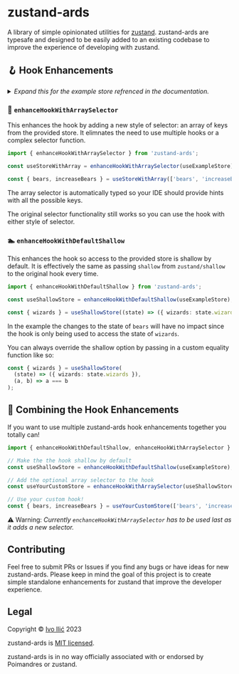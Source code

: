 # zustand-ards

A library of simple opinionated utilities for [zustand](https://github.com/pmndrs/zustand). zustand-ards are typesafe and designed to be easily added to an existing codebase to improve the experience of developing with zustand.

## 🪝 Hook Enhancements

<details>
<summary><i>Expand this for the example store refrenced in the documentation.</i></summary>

```ts
import { create } from 'zustand';

interface ExampleStoreState {
  bears: number;
  wizards: number;
  increaseBears: (by: number) => void;
  increaseWizards: (by: number) => void;
}

const useExampleStore = create<ExampleStoreState>()((set) => ({
  bears: 0,
  wizards: 0,
  increaseBears: (by) => set((state) => ({ bears: state.bears + by })),
  increaseWizards: (by) => set((state) => ({ wizards: state.wizards + by })),
}));
```

</details>

### 📝 `enhanceHookWithArraySelector`

This enhances the hook by adding a new style of selector: an array of keys from the provided store. It elimnates the need to use multiple hooks or a complex selector function.

```ts
import { enhanceHookWithArraySelector } from 'zustand-ards';

const useStoreWithArray = enhanceHookWithArraySelector(useExampleStore);

const { bears, increaseBears } = useStoreWithArray(['bears', 'increaseBears']);
```

The array selector is automatically typed so your IDE should provide hints with all the possible keys.

The original selector functionality still works so you can use the hook with either style of selector.

### 🏊 `enhanceHookWithDefaultShallow`

This enhances the hook so access to the provided store is shallow by default. It is effectively the same as passing `shallow` from `zustand/shallow` to the original hook every time.

```ts
import { enhanceHookWithDefaultShallow } from 'zustand-ards';

const useShallowStore = enhanceHookWithDefaultShallow(useExampleStore);

const { wizards } = useShallowStore((state) => ({ wizards: state.wizards }));
```

In the example the changes to the state of `bears` will have no impact since the hook is only being used to access the state of `wizards`.

You can always override the shallow option by passing in a custom equality function like so:

```ts
const { wizards } = useShallowStore(
  (state) => ({ wizards: state.wizards }),
  (a, b) => a === b
);
```

## 🔗 Combining the Hook Enhancements

If you want to use multiple zustand-ards hook enhancements together you totally can!

```ts
import { enhanceHookWithDefaultShallow, enhanceHookWithArraySelector } from 'zustand-ards';

// Make the the hook shallow by default
const useShallowStore = enhanceHookWithDefaultShallow(useExampleStore);

// Add the optional array selector to the hook
const useYourCustomStore = enhanceHookWithArraySelector(useShallowStore);

// Use your custom hook!
const { bears, increaseBears } = useYourCustomStore(['bears', 'increaseBears']);
```

⚠️ Warning: _Currently `enchanceHookWithArraySelector` has to be used last as it adds a new selector._

## Contributing

Feel free to submit PRs or Issues if you find any bugs or have ideas for new zustand-ards. Please keep in mind the goal of this project is to create simple standalone enhancements for zustand that improve the developer experience.

## Legal

Copyright © [Ivo Ilić](https://github.com/ivoilic) 2023

zustand-ards is [MIT licensed](https://github.com/ivoilic/zustand-ards/blob/main/LICENSE).

zustand-ards is in no way officially associated with or endorsed by Poimandres or zustand.
